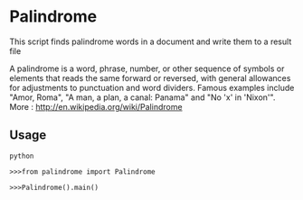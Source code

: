 # Palindrome

This script finds palindrome words in a document and write them to a result file

A palindrome is a word, phrase, number, or other sequence of symbols or elements that reads the same forward or reversed, with general allowances for adjustments to punctuation and word dividers. Famous examples include "Amor, Roma", "A man, a plan, a canal: Panama" and "No 'x' in 'Nixon'".
More : http://en.wikipedia.org/wiki/Palindrome

## Usage

`python`

`>>>from palindrome import Palindrome`

`>>>Palindrome().main()`